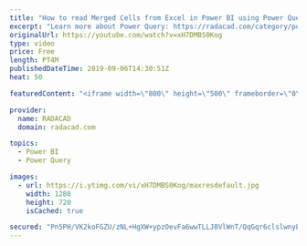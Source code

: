 ```yaml
---
title: "How to read Merged Cells from Excel in Power BI using Power Query"
excerpt: "Learn more about Power Query: https://radacad.com/category/power-query"
originalUrl: https://youtube.com/watch?v=xH7DMBS0Kog
type: video
price: Free
length: PT4M
publishedDateTime: 2019-09-06T14:30:51Z
heat: 50

featuredContent: "<iframe width=\"800\" height=\"500\" frameborder=\"0\" src=\"https://www.youtube.com/embed/xH7DMBS0Kog\" allow=\"accelerometer; autoplay; encrypted-media; gyroscope; picture-in-picture\" allowfullscreen></iframe>"

provider:
  name: RADACAD
  domain: radacad.com

topics:
  - Power BI
  - Power Query

images:
  - url: https://i.ytimg.com/vi/xH7DMBS0Kog/maxresdefault.jpg
    width: 1280
    height: 720
    isCached: true

secured: "Pn5PH/VK2koFGZU/zNL+HgXW+ypzOevFa6wwTLLJ8VlWnT/QqGqr6clslwnyLIZ2GZNzFba7Pjk/po7phHouzguUBWtC0oIo4TmalEs1dUY1WxSQPYQ+KC2gNFheRB9WvXv1Qp5nLXTyomNTQSHKOsVyW/ABDEYr2lN/L9eLgVuNAzLsd/gG+nErvlIv7hYSFkdZ6456tOAxjw5i5Y4n7hIfo2MyFZsR0Yp6llnYcjNXs9hNff6+/2X3SdnwPCMQeIrqU6ojgTZSTJhcHGvSmfir+OJJ47w7ROykG/KPOq0G7+zaLS+guxKkhyfCcwqRIePb1/wM4WQ6bX+c7diXlEkzZxXxPyRfHaRkW/SYLc9PpqOmruBavc4ULSDR4WxQSZC4pXPeRyoOV9RMgirOVWRphh5D/pn3k7SNAioe9RI=;/UNPcD/Gg2qo50rj+dV9EQ=="
---
```


